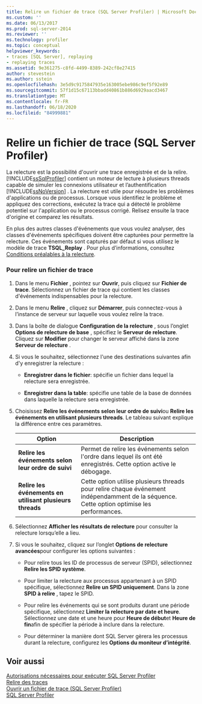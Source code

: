 ```yaml
---
title: Relire un fichier de trace (SQL Server Profiler) | Microsoft Docs
ms.custom: ''
ms.date: 06/13/2017
ms.prod: sql-server-2014
ms.reviewer: ''
ms.technology: profiler
ms.topic: conceptual
helpviewer_keywords:
- traces [SQL Server], replaying
- replaying traces
ms.assetid: 9e361275-c8fd-4499-8389-242cf8e27415
author: stevestein
ms.author: sstein
ms.openlocfilehash: 3e5d9c9175847935e163005ebe986c9ef5f92e89
ms.sourcegitcommit: 57f1d15c67113bbadd40861b886d6929aacd3467
ms.translationtype: MT
ms.contentlocale: fr-FR
ms.lasthandoff: 06/18/2020
ms.locfileid: "84999881"
---
```

# <a name="replay-a-trace-file-sql-server-profiler"></a>Relire un fichier de trace (SQL Server Profiler)
  La relecture est la possibilité d'ouvrir une trace enregistrée et de la relire. [!INCLUDE[ssSqlProfiler](../../includes/sssqlprofiler-md.md)] contient un moteur de lecture à plusieurs threads capable de simuler les connexions utilisateur et l’authentification [!INCLUDE[ssNoVersion](../../includes/ssnoversion-md.md)] . La relecture est utile pour résoudre les problèmes d'applications ou de processus. Lorsque vous identifiez le problème et appliquez des corrections, exécutez la trace qui a détecté le problème potentiel sur l'application ou le processus corrigé. Relisez ensuite la trace d'origine et comparez les résultats.  
  
 En plus des autres classes d'événements que vous voulez analyser, des classes d'événements spécifiques doivent être capturées pour permettre la relecture. Ces événements sont capturés par défaut si vous utilisez le modèle de trace **TSQL_Replay** . Pour plus d’informations, consultez [Conditions préalables à la relecture](replay-requirements.md).  
  
### <a name="to-replay-a-trace-file"></a>Pour relire un fichier de trace  
  
1.  Dans le menu **Fichier** , pointez sur **Ouvrir**, puis cliquez sur **Fichier de trace**. Sélectionnez un fichier de trace qui contient les classes d'événements indispensables pour la relecture.  
  
2.  Dans le menu **Relire** , cliquez sur **Démarrer**, puis connectez-vous à l’instance de serveur sur laquelle vous voulez relire la trace.  
  
3.  Dans la boîte de dialogue **Configuration de la relecture** , sous l’onglet **Options de relecture de base** , spécifiez le **Serveur de relecture**. Cliquez sur **Modifier** pour changer le serveur affiché dans la zone **Serveur de relecture** .  
  
4.  Si vous le souhaitez, sélectionnez l'une des destinations suivantes afin d'y enregistrer la relecture :  
  
    -   **Enregistrer dans le fichier**: spécifie un fichier dans lequel la relecture sera enregistrée.  
  
    -   **Enregistrer dans la table**: spécifie une table de la base de données dans laquelle la relecture sera enregistrée.  
  
5.  Choisissez **Relire les événements selon leur ordre de suivi**ou **Relire les événements en utilisant plusieurs threads**. Le tableau suivant explique la différence entre ces paramètres.  
  
    |Option|Description|  
    |------------|-----------------|  
    |**Relire les événements selon leur ordre de suivi**|Permet de relire les événements selon l'ordre dans lequel ils ont été enregistrés. Cette option active le débogage.|  
    |**Relire les événements en utilisant plusieurs threads**|Cette option utilise plusieurs threads pour relire chaque événement indépendamment de la séquence. Cette option optimise les performances.|  
  
6.  Sélectionnez **Afficher les résultats de relecture** pour consulter la relecture lorsqu’elle a lieu.  
  
7.  Si vous le souhaitez, cliquez sur l’onglet **Options de relecture avancées**pour configurer les options suivantes :  
  
    -   Pour relire tous les ID de processus de serveur (SPID), sélectionnez **Relire les SPID système**.  
  
    -   Pour limiter la relecture aux processus appartenant à un SPID spécifique, sélectionnez **Relire un SPID uniquement**. Dans la zone **SPID à relire** , tapez le SPID.  
  
    -   Pour relire les événements qui se sont produits durant une période spécifique, sélectionnez **Limiter la relecture par date et heure**. Sélectionnez une date et une heure pour **Heure de début**et **Heure de fin**afin de spécifier la période à inclure dans la relecture.  
  
    -   Pour déterminer la manière dont SQL Server gèrera les processus durant la relecture, configurez les **Options du moniteur d’intégrité**.  
  
## <a name="see-also"></a>Voir aussi  
 [Autorisations nécessaires pour exécuter SQL Server Profiler](sql-server-profiler.md)   
 [Relire des traces](replay-traces.md)   
 [Ouvrir un fichier de trace &#40;SQL Server Profiler&#41;](open-a-trace-file-sql-server-profiler.md)   
 [SQL Server Profiler](sql-server-profiler.md)  
  
  
